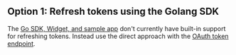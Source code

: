 ## Option 1: Refresh tokens using the Golang SDK

The [Go SDK, Widget, and sample app](https://github.com/okta/okta-idx-golang)
don't currently have built-in support for refreshing tokens. Instead use
the direct approach with the [OAuth token endpoint](#refresh-the-token-using-the-oauth-token-endpoint).
